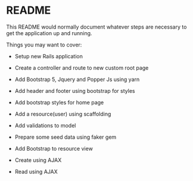 # README

This README would normally document whatever steps are necessary to get the
application up and running.

Things you may want to cover:

* Setup new Rails application

* Create a controller and route to new custom root page

* Add Bootstrap 5, Jquery and Popper Js using yarn

* Add header and footer using bootstrap for styles

* Add bootstrap styles for home page

* Add a resource(user) using scaffolding

* Add validations to model

* Prepare some seed data using faker gem

* Add Bootstrap to resource view

* Create using AJAX

* Read using AJAX
